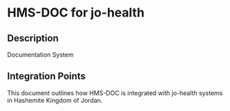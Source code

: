# HMS-DOC for jo-health

## Description

Documentation System

## Integration Points

This document outlines how HMS-DOC is integrated with jo-health systems in Hashemite Kingdom of Jordan.
